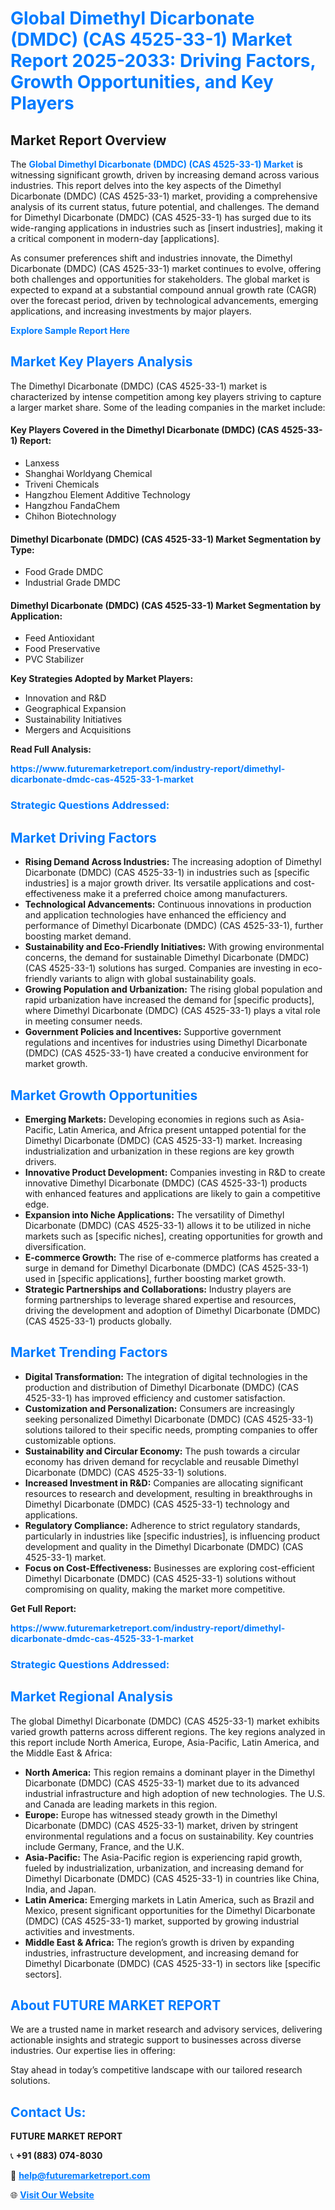 <h1 style="color: #007BFF;">Global Dimethyl Dicarbonate (DMDC) (CAS 4525-33-1) Market Report 2025-2033: Driving Factors, Growth Opportunities, and Key Players</h1>

<section id="overview">
<h2>Market Report Overview</h2>
<p>The <a href="https://www.futuremarketreport.com/industry-report/dimethyl-dicarbonate-dmdc-cas-4525-33-1-market" style="color: #007BFF; text-decoration: none;"><strong>Global Dimethyl Dicarbonate (DMDC) (CAS 4525-33-1) Market</strong></a> is witnessing significant growth, driven by increasing demand across various industries. This report delves into the key aspects of the Dimethyl Dicarbonate (DMDC) (CAS 4525-33-1) market, providing a comprehensive analysis of its current status, future potential, and challenges. The demand for Dimethyl Dicarbonate (DMDC) (CAS 4525-33-1) has surged due to its wide-ranging applications in industries such as [insert industries], making it a critical component in modern-day [applications].</p>
<p>As consumer preferences shift and industries innovate, the Dimethyl Dicarbonate (DMDC) (CAS 4525-33-1) market continues to evolve, offering both challenges and opportunities for stakeholders. The global market is expected to expand at a substantial compound annual growth rate (CAGR) over the forecast period, driven by technological advancements, emerging applications, and increasing investments by major players.</p>
</section>

<section id="overview">
<p><a href="https://www.futuremarketreport.com/request-sample/reportId=83742" style="color: #007BFF; text-decoration: none;"><strong>Explore Sample Report Here</strong></a></p>
</section>

<section id="key-players">
<h2 style="color: #007BFF;">Market Key Players Analysis</h2>
<p>The Dimethyl Dicarbonate (DMDC) (CAS 4525-33-1) market is characterized by intense competition among key players striving to capture a larger market share. Some of the leading companies in the market include:</p>
<h4>Key Players Covered in the Dimethyl Dicarbonate (DMDC) (CAS 4525-33-1) Report:</h4>
<ul><li>Lanxess</li><li>Shanghai Worldyang Chemical</li><li>Triveni Chemicals</li><li>Hangzhou Element Additive Technology</li><li>Hangzhou FandaChem</li><li>Chihon Biotechnology</li></ul>
<h4>Dimethyl Dicarbonate (DMDC) (CAS 4525-33-1) Market Segmentation by Type:</h4>
<ul><li>Food Grade DMDC</li><li>Industrial Grade DMDC</li></ul>

<h4>Dimethyl Dicarbonate (DMDC) (CAS 4525-33-1) Market Segmentation by Application:</h4>
<ul><li>Feed Antioxidant</li><li>Food Preservative</li><li>PVC Stabilizer</li></ul>
<p><strong>Key Strategies Adopted by Market Players:</strong></p>
<ul>
<li>Innovation and R&D</li>
<li>Geographical Expansion</li>
<li>Sustainability Initiatives</li>
<li>Mergers and Acquisitions</li>
</ul>
</section>

<section>
<p><strong>Read Full Analysis: </strong></p><a href="https://www.futuremarketreport.com/industry-report/dimethyl-dicarbonate-dmdc-cas-4525-33-1-market" style="color: #007BFF; text-decoration: none;"><strong>https://www.futuremarketreport.com/industry-report/dimethyl-dicarbonate-dmdc-cas-4525-33-1-market</strong></a>
<h3 style="color: #007BFF;">Strategic Questions Addressed:</h3>
</section>

<section id="driving-factors">
<h2 style="color: #007BFF;">Market Driving Factors</h2>
<ul>
<li><strong>Rising Demand Across Industries:</strong> The increasing adoption of Dimethyl Dicarbonate (DMDC) (CAS 4525-33-1) in industries such as [specific industries] is a major growth driver. Its versatile applications and cost-effectiveness make it a preferred choice among manufacturers.</li>
<li><strong>Technological Advancements:</strong> Continuous innovations in production and application technologies have enhanced the efficiency and performance of Dimethyl Dicarbonate (DMDC) (CAS 4525-33-1), further boosting market demand.</li>
<li><strong>Sustainability and Eco-Friendly Initiatives:</strong> With growing environmental concerns, the demand for sustainable Dimethyl Dicarbonate (DMDC) (CAS 4525-33-1) solutions has surged. Companies are investing in eco-friendly variants to align with global sustainability goals.</li>
<li><strong>Growing Population and Urbanization:</strong> The rising global population and rapid urbanization have increased the demand for [specific products], where Dimethyl Dicarbonate (DMDC) (CAS 4525-33-1) plays a vital role in meeting consumer needs.</li>
<li><strong>Government Policies and Incentives:</strong> Supportive government regulations and incentives for industries using Dimethyl Dicarbonate (DMDC) (CAS 4525-33-1) have created a conducive environment for market growth.</li>
</ul>
</section>

<section id="growth-opportunities">
<h2 style="color: #007BFF;">Market Growth Opportunities</h2>
<ul>
<li><strong>Emerging Markets:</strong> Developing economies in regions such as Asia-Pacific, Latin America, and Africa present untapped potential for the Dimethyl Dicarbonate (DMDC) (CAS 4525-33-1) market. Increasing industrialization and urbanization in these regions are key growth drivers.</li>
<li><strong>Innovative Product Development:</strong> Companies investing in R&D to create innovative Dimethyl Dicarbonate (DMDC) (CAS 4525-33-1) products with enhanced features and applications are likely to gain a competitive edge.</li>
<li><strong>Expansion into Niche Applications:</strong> The versatility of Dimethyl Dicarbonate (DMDC) (CAS 4525-33-1) allows it to be utilized in niche markets such as [specific niches], creating opportunities for growth and diversification.</li>
<li><strong>E-commerce Growth:</strong> The rise of e-commerce platforms has created a surge in demand for Dimethyl Dicarbonate (DMDC) (CAS 4525-33-1) used in [specific applications], further boosting market growth.</li>
<li><strong>Strategic Partnerships and Collaborations:</strong> Industry players are forming partnerships to leverage shared expertise and resources, driving the development and adoption of Dimethyl Dicarbonate (DMDC) (CAS 4525-33-1) products globally.</li>
</ul>
</section>

<section id="trending-factors">
<h2 style="color: #007BFF;">Market Trending Factors</h2>
<ul>
<li><strong>Digital Transformation:</strong> The integration of digital technologies in the production and distribution of Dimethyl Dicarbonate (DMDC) (CAS 4525-33-1) has improved efficiency and customer satisfaction.</li>
<li><strong>Customization and Personalization:</strong> Consumers are increasingly seeking personalized Dimethyl Dicarbonate (DMDC) (CAS 4525-33-1) solutions tailored to their specific needs, prompting companies to offer customizable options.</li>
<li><strong>Sustainability and Circular Economy:</strong> The push towards a circular economy has driven demand for recyclable and reusable Dimethyl Dicarbonate (DMDC) (CAS 4525-33-1) solutions.</li>
<li><strong>Increased Investment in R&D:</strong> Companies are allocating significant resources to research and development, resulting in breakthroughs in Dimethyl Dicarbonate (DMDC) (CAS 4525-33-1) technology and applications.</li>
<li><strong>Regulatory Compliance:</strong> Adherence to strict regulatory standards, particularly in industries like [specific industries], is influencing product development and quality in the Dimethyl Dicarbonate (DMDC) (CAS 4525-33-1) market.</li>
<li><strong>Focus on Cost-Effectiveness:</strong> Businesses are exploring cost-efficient Dimethyl Dicarbonate (DMDC) (CAS 4525-33-1) solutions without compromising on quality, making the market more competitive.</li>
</ul>
</section>

<section>
<p><strong>Get Full Report: </strong></p><a href="https://www.futuremarketreport.com/industry-report/dimethyl-dicarbonate-dmdc-cas-4525-33-1-market" style="color: #007BFF; text-decoration: none;"><strong>https://www.futuremarketreport.com/industry-report/dimethyl-dicarbonate-dmdc-cas-4525-33-1-market</strong></a>
<h3 style="color: #007BFF;">Strategic Questions Addressed:</h3>
</section>


<section id="regional-analysis">
<h2 style="color: #007BFF;">Market Regional Analysis</h2>
<p>The global Dimethyl Dicarbonate (DMDC) (CAS 4525-33-1) market exhibits varied growth patterns across different regions. The key regions analyzed in this report include North America, Europe, Asia-Pacific, Latin America, and the Middle East & Africa:</p>
<ul>
<li><strong>North America:</strong> This region remains a dominant player in the Dimethyl Dicarbonate (DMDC) (CAS 4525-33-1) market due to its advanced industrial infrastructure and high adoption of new technologies. The U.S. and Canada are leading markets in this region.</li>
<li><strong>Europe:</strong> Europe has witnessed steady growth in the Dimethyl Dicarbonate (DMDC) (CAS 4525-33-1) market, driven by stringent environmental regulations and a focus on sustainability. Key countries include Germany, France, and the U.K.</li>
<li><strong>Asia-Pacific:</strong> The Asia-Pacific region is experiencing rapid growth, fueled by industrialization, urbanization, and increasing demand for Dimethyl Dicarbonate (DMDC) (CAS 4525-33-1) in countries like China, India, and Japan.</li>
<li><strong>Latin America:</strong> Emerging markets in Latin America, such as Brazil and Mexico, present significant opportunities for the Dimethyl Dicarbonate (DMDC) (CAS 4525-33-1) market, supported by growing industrial activities and investments.</li>
<li><strong>Middle East & Africa:</strong> The region’s growth is driven by expanding industries, infrastructure development, and increasing demand for Dimethyl Dicarbonate (DMDC) (CAS 4525-33-1) in sectors like [specific sectors].</li>
</ul>
</section>

<footer>
<h2 style="color: #007BFF;">About FUTURE MARKET REPORT</h2>
<p>We are a trusted name in market research and advisory services, delivering actionable insights and strategic support to businesses across diverse industries. Our expertise lies in offering:</p>

<p>Stay ahead in today’s competitive landscape with our tailored research solutions.</p>

<h2 style="color: #007BFF;">Contact Us:</h2>
<p><strong>FUTURE MARKET REPORT</strong></p>
<p>📞 <strong>+91 (883) 074-8030</strong></p>
<p>📧 <strong><a href="mailto:help@futuremarketreport.com" style="color: #007BFF;">help@futuremarketreport.com</a></strong></p>
<p>🌐 <strong><a href="https://www.futuremarketreport.com/" style="color: #007BFF;">Visit Our Website</a></strong></p>
</footer>